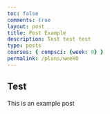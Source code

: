 ```yaml
---
toc: false
comments: true
layout: post
title: Post Example
description: Test test test
type: posts
courses: { compsci: {week: 0} }
permalink: /plans/week0
---
```


## Test
This is an example post
